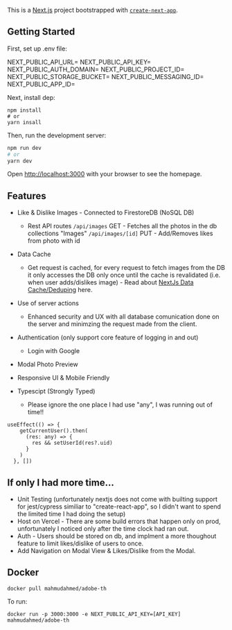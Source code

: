 This is a [Next.js](https://nextjs.org/) project bootstrapped with [`create-next-app`](https://github.com/vercel/next.js/tree/canary/packages/create-next-app).

## Getting Started

First, set up .env file:

NEXT_PUBLIC_API_URL=
NEXT_PUBLIC_API_KEY=
NEXT_PUBLIC_AUTH_DOMAIN=
NEXT_PUBLIC_PROJECT_ID=
NEXT_PUBLIC_STORAGE_BUCKET=
NEXT_PUBLIC_MESSAGING_ID=
NEXT_PUBLIC_APP_ID=

Next, install dep: 

```
npm install
# or
yarn insall

```
Then, run the development server:

```bash
npm run dev
# or
yarn dev
```

Open [http://localhost:3000](http://localhost:3000) with your browser to see the homepage.


## Features

- Like & Dislike Images - Connected to FirestoreDB (NoSQL DB)
    - Rest API routes 
        `/api/images` 
        GET - Fetches all the photos in the db collections "Images"
`/api/images/[id]` 
PUT - Add/Removes likes from photo with id

-   Data Cache
    - Get request is cached, for every request to fetch images from the DB it only accesses the DB only once until the cache is revalidated (i.e. when user adds/dislikes image) - Read about [NextJs Data Cache/Deduping](https://nextjs.org/docs/app/building-your-application/data-fetching/fetching-caching-and-revalidating) here.
- Use of server actions
    - Enhanced security and UX with all database comunication done on the server and minimzing the request made from the client. 
- Authentication (only support core feature of logging in and out)
    - Login with Google
- Modal Photo Preview
- Responsive UI & Mobile Friendly
- Typescipt (Strongly Typed)
    - Please ignore the one place I had use "any", I was running out of time!!
```
useEffect(() => {
    getCurrentUser().then(
      (res: any) => {
        res && setUserId(res?.uid)
      }
    )
  }, []) 
```

## If only I had more time...

- Unit Testing (unfortunately nextjs does not come with builting support for jest/cypress similiar to "create-react-app", so I didn't want to spend the limited time I had doing the setup)
- Host on Vercel - There are some build errors that happen only on prod, unfortunately I noticed only after the time clock had ran out. 
- Auth - Users should be stored on db, and implment a more thoughout feature to limit likes/dislike of users to once. 
- Add Navigation on Modal View & Likes/Dislike from the Modal. 


## Docker


```
docker pull mahmudahmed/adobe-th
```

To run: 

```
docker run -p 3000:3000 -e NEXT_PUBLIC_API_KEY=[API_KEY] mahmudahmed/adobe-th
```

